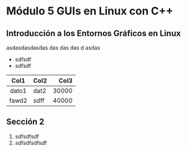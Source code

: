 # Módulo 5 GUIs en Linux con C++

## Introducción a los Entornos Gráficos en Linux

asdasdasdasdas
das
das
das
d
asdas

 * sdfsdf
 * sdfsdf

| Col1  | Col2 | Col3       |
|:-----:|:-----|-----------:|
| dato1 | dat2 | 30000      |
| fawd2 | sdff | 40000      |


## Sección 2

 1. sdfsdfsdf
 2. sdfsdfsdfsdf 

